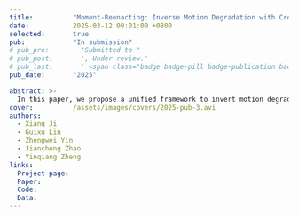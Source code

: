 ```yaml
---
title:          "Moment-Reenacting: Inverse Motion Degradation with Cross-shutter Guidance"
date:           2025-03-12 00:01:00 +0800
selected:       true
pub:            "In submission"
# pub_pre:        "Submitted to "
# pub_post:       ', Under review.'
# pub_last:       ' <span class="badge badge-pill badge-publication badge-success">Oral</span>'
pub_date:       "2025"

abstract: >-
  In this paper, we propose a unified framework to invert motion degradation and reenact imaging moment by jointly leveraging the complementary characteristics of GS blur and RS distortion.
cover:          /assets/images/covers/2025-pub-3.avi
authors:
  - Xiang Ji
  - Guixu Lin
  - Zhengwei Yin
  - Jiancheng Zhao
  - Yinqiang Zheng
links:
  Project page: 
  Paper: 
  Code: 
  Data: 
---
```


<!--
---
title:          "Convallis a cras semper auctor neque vitae rutrum quisque non tellus orci ac"
date:           2024-05-12 00:01:00 +0800
selected:       true
pub:            "International Conference on Machine Learning (ICML)"
# pub_pre:        "Submitted to "
# pub_post:       ', Under review.'
pub_last:       ' <span class="badge badge-pill badge-publication badge-success">Spotlight</span>'
pub_date:       "2024"

abstract: >-
  Photo by Pineapple Supply Co. on Unsplash. Please put a tldr (too-long-didnt-read, 1~2 sentences) of your publication here. It is not recommended to put the actual abstract here because it is usually too long to fit in. $\LaTeX$ is supported. $a=b+c$.
cover:          /assets/images/covers/cover3.jpg
authors:
  - Your Name*
  - James Wang*
  - Some Other Name
  - John Doe#
links:
  Code: https://github.com/luost26/academic-homepage
  Unsplash: https://unsplash.com/photos/sliced-in-half-pineapple--_PLJZmHZzk
---
-->